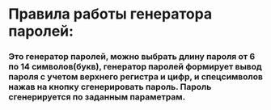 <h1>Правила работы генератора паролей:</h1>
    <h3>Это генератор паролей, можно выбрать длину пароля от 6 по 14
        символов(букв), генератор паролей формирует вывод пароля с учетом
        верхнего регистра и цифр, и спецсимволов нажав на кнопку
        сгенерировать пароль. Пароль сгенерируется по заданным
        параметрам.</h3>